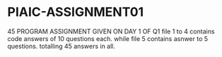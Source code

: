 # PIAIC-ASSIGNMENT01
45 PROGRAM ASSIGNMENT GIVEN ON DAY 1 OF Q1
file 1 to 4 contains code answers of 10 questions each. while file 5 contains asnwer to 5 questions. totalling 45 answers in all.
